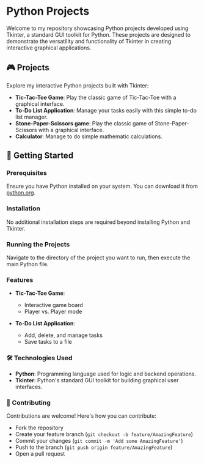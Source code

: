 # Python Projects

Welcome to my repository showcasing Python projects developed using Tkinter, a standard GUI toolkit for Python. These projects are designed to demonstrate the versatility and functionality of Tkinter in creating interactive graphical applications.

## 🎮 Projects

Explore my interactive Python projects built with Tkinter:

- **Tic-Tac-Toe Game**: Play the classic game of Tic-Tac-Toe with a graphical interface.
- **To-Do List Application**: Manage your tasks easily with this simple to-do list manager.
- **Stone-Paper-Scissors game**: Play the classic game of Stone-Paper-Scissors with a graphical interface.
- **Calculator**: Manage to do simple mathematic calculations. 

## 🚀 Getting Started

### Prerequisites

Ensure you have Python installed on your system. You can download it from [python.org](https://www.python.org/downloads/).

### Installation

No additional installation steps are required beyond installing Python and Tkinter.

### Running the Projects

Navigate to the directory of the project you want to run, then execute the main Python file.

### Features

- **Tic-Tac-Toe Game**:
  - Interactive game board
  - Player vs. Player mode

- **To-Do List Application**:
  - Add, delete, and manage tasks
  - Save tasks to a file

### 🛠️ Technologies Used

- **Python**: Programming language used for logic and backend operations.
- **Tkinter**: Python's standard GUI toolkit for building graphical user interfaces.

### 🤝 Contributing

Contributions are welcome! Here's how you can contribute:
- Fork the repository
- Create your feature branch (`git checkout -b feature/AmazingFeature`)
- Commit your changes (`git commit -m 'Add some AmazingFeature'`)
- Push to the branch (`git push origin feature/AmazingFeature`)
- Open a pull request


